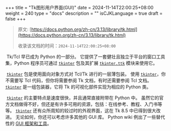 +++
title = "Tk图形用户界面(GUI)"
date = 2024-11-14T22:00:25+08:00
weight = 240
type = "docs"
description = ""
isCJKLanguage = true
draft = false
+++

> 原文: [https://docs.python.org/zh-cn/3.13/library/tk.html](https://docs.python.org/zh-cn/3.13/library/tk.html)
>
> 收录该文档的时间：`2024-11-14T22:00:25+08:00`

​	Tk/Tcl 早已成为 Python 的一部分。 它提供了一套健壮且独立于平台的窗口工具集，Python 程序员可通过 [`tkinter`](https://docs.python.org/zh-cn/3.13/library/tkinter.html#module-tkinter) 包及其扩展 [`tkinter.ttk`](https://docs.python.org/zh-cn/3.13/library/tkinter.ttk.html#module-tkinter.ttk) 模块来使用它。

​	[`tkinter`](https://docs.python.org/zh-cn/3.13/library/tkinter.html#module-tkinter) 包是使用面向对象方式对 Tcl/Tk 进行的一层薄包装。 使用 [`tkinter`](https://docs.python.org/zh-cn/3.13/library/tkinter.html#module-tkinter)，你不需要写 Tcl 代码，但你将需要参阅 Tk 文档，有时还需要参阅 Tcl 文档。 [`tkinter`](https://docs.python.org/zh-cn/3.13/library/tkinter.html#module-tkinter) 是一组包装器，它将 Tk 的可视化部件实现为相应的 Python 类。

​	[`tkinter`](https://docs.python.org/zh-cn/3.13/library/tkinter.html#module-tkinter) 的主要特点是速度很快，并且通常直接附带在 Python 中。 虽然它的官方文档做得不好，但还是有许多可用的资源，包括：在线参考、教程、入门书等等。 [`tkinter`](https://docs.python.org/zh-cn/3.13/library/tkinter.html#module-tkinter) 还有众所周知的较过时的外观界面，这在 Tk 8.5 中已得到很大改进。 无论如何，你还可以考虑许多其他的 GUI 库。 Python wiki 例出了一些替代性的 [GUI 框架和工具](https://wiki.python.org/moin/GuiProgramming)。
